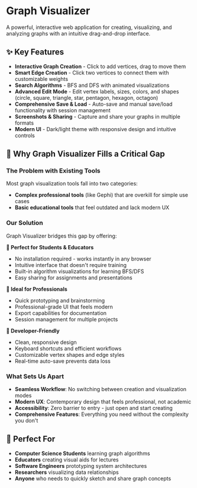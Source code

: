 # Graph Visualizer

A powerful, interactive web application for creating, visualizing, and analyzing graphs with an intuitive drag-and-drop interface.

## ✨ Key Features

- **Interactive Graph Creation** - Click to add vertices, drag to move them
- **Smart Edge Creation** - Click two vertices to connect them with customizable weights
- **Search Algorithms** - BFS and DFS with animated visualizations
- **Advanced Edit Mode** - Edit vertex labels, sizes, colors, and shapes (circle, square, triangle, star, pentagon, hexagon, octagon)
- **Comprehensive Save & Load** - Auto-save and manual save/load functionality with session management
- **Screenshots & Sharing** - Capture and share your graphs in multiple formats
- **Modern UI** - Dark/light theme with responsive design and intuitive controls

## 🌟 Why Graph Visualizer Fills a Critical Gap

### **The Problem with Existing Tools**
Most graph visualization tools fall into two categories:
- **Complex professional tools** (like Gephi) that are overkill for simple use cases
- **Basic educational tools** that feel outdated and lack modern UX

### **Our Solution**
Graph Visualizer bridges this gap by offering:

**🎯 Perfect for Students & Educators**
- No installation required - works instantly in any browser
- Intuitive interface that doesn't require training
- Built-in algorithm visualizations for learning BFS/DFS
- Easy sharing for assignments and presentations

**💼 Ideal for Professionals**
- Quick prototyping and brainstorming
- Professional-grade UI that feels modern
- Export capabilities for documentation
- Session management for multiple projects

**🔧 Developer-Friendly**
- Clean, responsive design
- Keyboard shortcuts and efficient workflows
- Customizable vertex shapes and edge styles
- Real-time auto-save prevents data loss

### **What Sets Us Apart**
- **Seamless Workflow**: No switching between creation and visualization modes
- **Modern UX**: Contemporary design that feels professional, not academic
- **Accessibility**: Zero barrier to entry - just open and start creating
- **Comprehensive Features**: Everything you need without the complexity you don't

## 🎯 Perfect For

- **Computer Science Students** learning graph algorithms
- **Educators** creating visual aids for lectures
- **Software Engineers** prototyping system architectures
- **Researchers** visualizing data relationships
- **Anyone** who needs to quickly sketch and share graph concepts

 